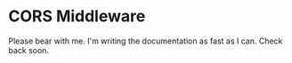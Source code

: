 CORS Middleware
============================

Please bear with me.  I'm writing the documentation as fast as I can.  Check back soon.

